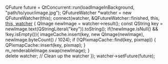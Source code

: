 QFuture<QImage> future = QtConcurrent::run(loadImageInBackground, "path/to/your/image.jpg");
QFutureWatcher<QImage> *watcher = new QFutureWatcher<QImage>(this);
connect(watcher, &QFutureWatcher<QImage>::finished, this, [this, watcher]() {
    QImage newImage = watcher->result();
    const QString key = newImage.text(QStringLiteral("key")).toString();
    if(!newImage.isNull() && !key.isEmpty()){
      imageCache.insert(key, new QImage(newImage), newImage.byteCount() / 1024);
      if (!QPixmapCache::find(key, pixmap)) {
                    QPixmapCache::insert(key, pixmap);
        }
      m_renderableImage.swap(newImage);
    }    
    delete watcher; // Clean up the watcher
});
watcher->setFuture(future);
